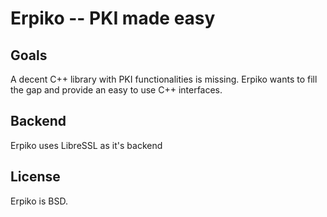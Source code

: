 # Erpiko -- PKI made easy

## Goals

A decent C++ library with PKI functionalities is missing. 
Erpiko wants to fill the gap and provide an easy to use C++ interfaces.

## Backend

Erpiko uses LibreSSL as it's backend

## License

Erpiko is BSD.
